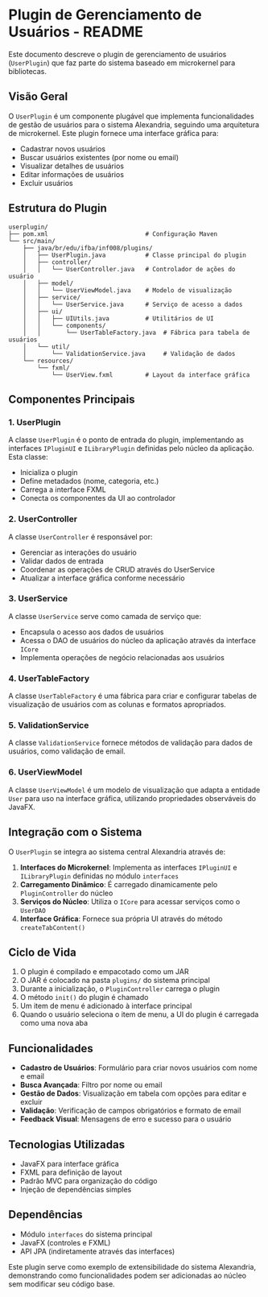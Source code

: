 # Plugin de Gerenciamento de Usuários - README

Este documento descreve o plugin de gerenciamento de usuários (`UserPlugin`) que faz parte do sistema baseado em microkernel para bibliotecas.

## Visão Geral

O `UserPlugin` é um componente plugável que implementa funcionalidades de gestão de usuários para o sistema Alexandria, seguindo uma arquitetura de microkernel. Este plugin fornece uma interface gráfica para:

- Cadastrar novos usuários
- Buscar usuários existentes (por nome ou email)
- Visualizar detalhes de usuários
- Editar informações de usuários
- Excluir usuários

## Estrutura do Plugin

```
userplugin/
├── pom.xml                           # Configuração Maven
└── src/main/
    ├── java/br/edu/ifba/inf008/plugins/
    │   ├── UserPlugin.java           # Classe principal do plugin
    │   ├── controller/
    │   │   └── UserController.java   # Controlador de ações do usuário
    │   ├── model/
    │   │   └── UserViewModel.java    # Modelo de visualização
    │   ├── service/
    │   │   └── UserService.java      # Serviço de acesso a dados
    │   ├── ui/
    │   │   ├── UIUtils.java          # Utilitários de UI
    │   │   └── components/
    │   │       └── UserTableFactory.java  # Fábrica para tabela de usuários
    │   └── util/
    │       └── ValidationService.java     # Validação de dados
    └── resources/
        └── fxml/
            └── UserView.fxml         # Layout da interface gráfica
```

## Componentes Principais

### 1. UserPlugin

A classe `UserPlugin` é o ponto de entrada do plugin, implementando as interfaces `IPluginUI` e `ILibraryPlugin` definidas pelo núcleo da aplicação. Esta classe:

- Inicializa o plugin
- Define metadados (nome, categoria, etc.)
- Carrega a interface FXML
- Conecta os componentes da UI ao controlador

### 2. UserController

A classe `UserController` é responsável por:

- Gerenciar as interações do usuário
- Validar dados de entrada
- Coordenar as operações de CRUD através do UserService
- Atualizar a interface gráfica conforme necessário

### 3. UserService

A classe `UserService` serve como camada de serviço que:

- Encapsula o acesso aos dados de usuários
- Acessa o DAO de usuários do núcleo da aplicação através da interface `ICore`
- Implementa operações de negócio relacionadas aos usuários

### 4. UserTableFactory

A classe `UserTableFactory` é uma fábrica para criar e configurar tabelas de visualização de usuários com as colunas e formatos apropriados.

### 5. ValidationService

A classe `ValidationService` fornece métodos de validação para dados de usuários, como validação de email.

### 6. UserViewModel

A classe `UserViewModel` é um modelo de visualização que adapta a entidade `User` para uso na interface gráfica, utilizando propriedades observáveis do JavaFX.

## Integração com o Sistema

O `UserPlugin` se integra ao sistema central Alexandria através de:

1. **Interfaces do Microkernel**: Implementa as interfaces `IPluginUI` e `ILibraryPlugin` definidas no módulo `interfaces`
2. **Carregamento Dinâmico**: É carregado dinamicamente pelo `PluginController` do núcleo
3. **Serviços do Núcleo**: Utiliza o `ICore` para acessar serviços como o `UserDAO`
4. **Interface Gráfica**: Fornece sua própria UI através do método `createTabContent()`

## Ciclo de Vida

1. O plugin é compilado e empacotado como um JAR
2. O JAR é colocado na pasta `plugins/` do sistema principal
3. Durante a inicialização, o `PluginController` carrega o plugin
4. O método `init()` do plugin é chamado
5. Um item de menu é adicionado à interface principal
6. Quando o usuário seleciona o item de menu, a UI do plugin é carregada como uma nova aba

## Funcionalidades

- **Cadastro de Usuários**: Formulário para criar novos usuários com nome e email
- **Busca Avançada**: Filtro por nome ou email
- **Gestão de Dados**: Visualização em tabela com opções para editar e excluir
- **Validação**: Verificação de campos obrigatórios e formato de email
- **Feedback Visual**: Mensagens de erro e sucesso para o usuário

## Tecnologias Utilizadas

- JavaFX para interface gráfica
- FXML para definição de layout
- Padrão MVC para organização do código
- Injeção de dependências simples

## Dependências

- Módulo `interfaces` do sistema principal
- JavaFX (controles e FXML)
- API JPA (indiretamente através das interfaces)

Este plugin serve como exemplo de extensibilidade do sistema Alexandria, demonstrando como funcionalidades podem ser adicionadas ao núcleo sem modificar seu código base.
